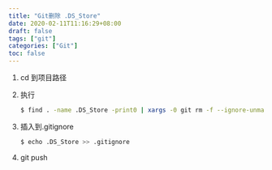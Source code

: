 ```yaml
---
title: "Git删除 .DS_Store"
date: 2020-02-11T11:16:29+08:00
draft: false
tags: ["git"]
categories: ["Git"]
toc: false
---
```


1. cd 到项目路径

2. 执行

   ```sh
   $ find . -name .DS_Store -print0 | xargs -0 git rm -f --ignore-unmatch
   ```

3. 插入到.gitignore

   ```sh
   $ echo .DS_Store >> .gitignore
   ```

4. git  push

